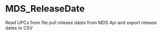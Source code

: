 # MDS_ReleaseDate
Read UPCs from file pull release dates from MDS Api and export release dates to CSV
